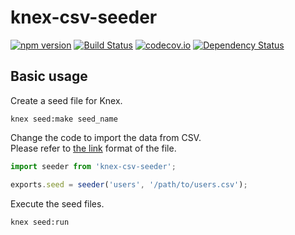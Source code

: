 # knex-csv-seeder

[![npm version](https://badge.fury.io/js/knex-csv-seeder.svg)](https://badge.fury.io/js/knex-csv-seeder)
[![Build Status](https://travis-ci.org/holyshared/knex-csv-seeder.svg)](https://travis-ci.org/holyshared/knex-csv-seeder)
[![codecov.io](https://codecov.io/github/holyshared/knex-csv-seeder/coverage.svg?branch=master)](https://codecov.io/github/holyshared/knex-csv-seeder?branch=master)
[![Dependency Status](https://www.versioneye.com/user/projects/563d719c4d415e001b00008b/badge.svg?style=flat)](https://www.versioneye.com/user/projects/563d719c4d415e001b00008b)

## Basic usage

Create a seed file for Knex.

	knex seed:make seed_name

Change the code to import the data from CSV.  
Please refer to [the link](https://raw.githubusercontent.com/holyshared/knex-csv-seeder/master/test/fixtures/users_utf8.csv) format of the file.

```js
import seeder from 'knex-csv-seeder';

exports.seed = seeder('users', '/path/to/users.csv');
```

Execute the seed files.

	knex seed:run
